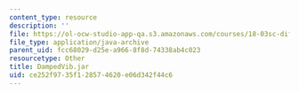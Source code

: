 ```yaml
---
content_type: resource
description: ''
file: https://ol-ocw-studio-app-qa.s3.amazonaws.com/courses/18-03sc-differential-equations-fall-2011/ce252f9735f128574620e06d342f44c6_DampedVib.jar
file_type: application/java-archive
parent_uid: fcc68029-d25e-a966-8f8d-74338ab4c023
resourcetype: Other
title: DampedVib.jar
uid: ce252f97-35f1-2857-4620-e06d342f44c6
---
```

